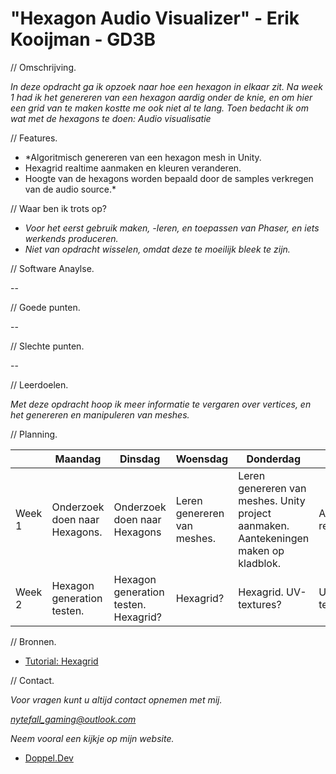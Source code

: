 # "Hexagon Audio Visualizer" - Erik Kooijman - GD3B

// Omschrijving.

*In deze opdracht ga ik opzoek naar hoe een hexagon in elkaar zit.
Na week 1 had ik het genereren van een hexagon aardig onder de knie, en om hier een grid van te maken kostte me ook niet al te lang.
Toen bedacht ik om wat met de hexagons te doen: Audio visualisatie*

// Features.

- *Algoritmisch genereren van een hexagon mesh in Unity.
- Hexagrid realtime aanmaken en kleuren veranderen.
- Hoogte van de hexagons worden bepaald door de samples verkregen van de audio source.*


// Waar ben ik trots op?

- *Voor het eerst gebruik maken, -leren, en toepassen van Phaser, en iets werkends produceren.*
- *Niet van opdracht wisselen, omdat deze te moeilijk bleek te zijn.*

// Software Anaylse.

--

// Goede punten.

--

// Slechte punten.

--

// Leerdoelen.

*Met deze opdracht hoop ik meer informatie te vergaren over vertices, en het genereren en manipuleren van meshes.*

// Planning.

|         | Maandag | Dinsdag| Woensdag | Donderdag | Vrijdag |
| --- | --- | --- | --- | --- | --- |
| Week 1 | Onderzoek doen naar Hexagons. | Onderzoek doen naar Hexagons | Leren genereren van meshes. | Leren genereren van meshes. Unity project aanmaken. Aantekeningen maken op kladblok. | Aanmaken repository.  |
| Week 2 | Hexagon generation testen. | Hexagon generation testen. Hexagrid? | Hexagrid? | Hexagrid. UV-textures? | UV-textures? |

// Bronnen.

- [Tutorial: Hexagrid](https://catlikecoding.com/unity/tutorials/hex-map/part-1/?fbclid=IwAR1bABcbuWJYgTvsh0kwDb6mzmi-yohDB1pfmanip7hVHou-iMXBVQohpqc)

// Contact.

*Voor vragen kunt u altijd contact opnemen met mij.*

*nytefall_gaming@outlook.com*

*Neem vooral een kijkje op mijn website.*

- [Doppel.Dev](https://doppel.dev)

